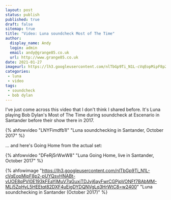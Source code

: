 ```yaml
---
layout: post
status: publish
published: true
draft: false
sitemap: true
title: "Video: Luna soundcheck Most of The Time"
author:
  display_name: Andy
  login: admin
  email: andy@grange85.co.uk
  url: http://www.grange85.co.uk
date: 2021-01-27
imageurl: https://lh3.googleusercontent.com/nlTbGp9Ti_N1L-cVqEopMipF8p2-pUYQsvHNABt-vUOE8qPVl0E193kFEaYiMuV7qGuxiTDJvj6ayFwrCGPjpVONFf7BAbMM-MLj5ZpHyL5HEEtqt82DXF4uEigDYDQNVgLq3HrWtC8=w2400
categories:
 - luna
 - video
tags:
 - soundcheck
 - bob dylan
---
```


I've just come across this video that I don't think I shared before. It's Luna playing Bob Dylan's Most of The Time during soundcheck at Escenario in Santander before their show there in 2017.

{% ahfowvideo "LNYFimdfb1I" "Luna soundchecking in Santander, October 2017" %}

... and here's Going Home from the actual set:

{% ahfowvideo "DFeRj5rWwW8" "Luna Going Home, live in Santander, October 2017" %}


{% ahfowimage "https://lh3.googleusercontent.com/nlTbGp9Ti_N1L-cVqEopMipF8p2-pUYQsvHNABt-vUOE8qPVl0E193kFEaYiMuV7qGuxiTDJvj6ayFwrCGPjpVONFf7BAbMM-MLj5ZpHyL5HEEtqt82DXF4uEigDYDQNVgLq3HrWtC8=w2400" "Luna soundchecking in Santander (October 2017)" %}